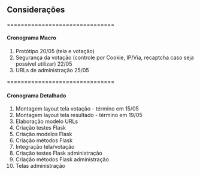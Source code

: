 ## Considerações

===============================
#### Cronograma Macro
1. Protótipo 20/05 (tela e votação)
2. Segurança da votação (controle por Cookie, IP/Via, recaptcha caso seja possível utilizar) 22/05
3. URLs de administração 25/05

===============================
#### Cronograma Detalhado
1. Montagem layout tela votação - término em 15/05
2. Montagem layout tela resultado - término em 19/05
3. Elaboração modelo URLs
4. Criação testes Flask
5. Criação modelos Flask
6. Criação métodos Flask
7. Integração tela/votação
8. Criação testes Flask administração
9. Criação métodos Flask administração
10. Telas administração
